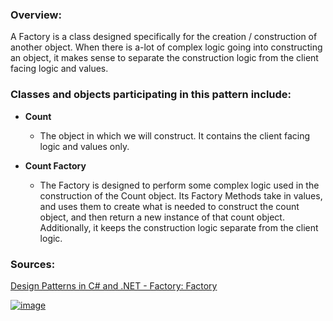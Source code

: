 ### **Overview:**

A Factory is a class designed specifically for the creation / construction of another object. When there is a-lot of complex logic going into constructing an object, it makes sense to separate the construction logic from the client facing logic and values.

### **Classes and objects participating in this pattern include:**

- **Count**
	- The object in which we will construct. It contains the client facing logic and values only.

- **Count Factory**
	- The Factory is designed to perform some complex logic used in the construction of the Count object. Its Factory Methods take in values, and uses them to create what is needed to construct the count object, and then return a new instance of that count object. Additionally, it keeps the construction logic separate from the client logic.

### **Sources:**
[Design Patterns in C# and .NET - Factory: Factory](https://www.udemy.com/course/design-patterns-csharp-dotnet/)

[![image](https://github.com/nicholasrwx/GangOfFourPatterns/blob/main/Imgs/back-arrow_1f519.png)](https://github.com/nicholasrwx/GangOfFourPatterns/tree/main)
